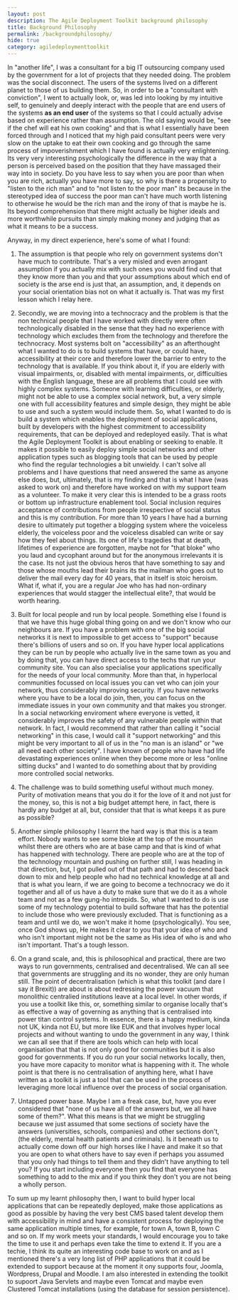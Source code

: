 ```yaml
---
layout: post
description: The Agile Deployment Toolkit background philosophy
title: Background Philosophy
permalink: /backgroundphilosophy/
hide: true
category: agiledeploymenttoolkit
---
```


In "another life", I was a consultant for a big IT outsourcing company used by the government for a lot of projects that they needed doing. The problem was the social disconnect. The users of the systems lived on a different planet to those of us building them. So, in order to be a "consultant with conviction", I went to actually look, or, was led into looking by my intuitive self, to genuinely and deeply interact with the people that are end users of the systems **as an end user** of the systems so that I could actually advise based on experience rather than assumption. The old saying would be, "see if the chef will eat his own cooking" and that is what I essentially have been forced through and I noticed that my high paid consultant peers were very slow on the uptake to eat their own cooking and go through the same process of impoverishment which I have found is actually very enlightening. Its very very interesting psychologically the difference in the way that a person is perceived based on the position that they have massaged their way into in society. Do you have less to say when you are poor than when you are rich, actually you have more to say, so why is there a propensity to "listen to the rich man" and to "not listen to the poor man" its because in the stereotyped idea of success the poor man can't have much worth listening to otherwise he would be the rich man and the irony of that is maybe he is. Its beyond comprehension that there might actually be higher ideals and more worthwhile pursuits than simply making money and judging that as what it means to be a success.  

Anyway, in my direct experience, here's some of what I found:

1. The assumption is that people who rely on government systems don't have much to contribute. That's a very misled and even arrogant assumption if you actually mix with such ones you would find out that they know more than you and that your assumptions about which end of society is the arse end is just that, an assumption, and, it depends on your social orientation bias not on what it actually is. That was my first lesson which I relay here. 

2. Secondly, we are moving into a technocracy and the problem is that the non technical people that I have worked with directly were often technologically disabled in the sense that they had no experience with technology which excludes them from the technology and therefore the technocracy. Most systems bolt on "accessibility" as an afterthought what I wanted to do is to build systems that have, or could have, accessibility at their core and therefore lower the barrier to entry to the technology that is available. If you think about it, if you are elderly with visual impairments, or, disabled with mental impairments, or, difficulties with the English language, these are all problems that I could see with highly complex systems. Someone with learning difficulties, or elderly, might not be able to use a complex social network, but, a very simple one with full accessibility features and simple design, they might be able to use and such a system would include them. So, what I wanted to do is build a system which enables the deployment of social applications, built by developers with the highest commitment to accessibility requirements, that can be deployed and redeployed easily. That is what the Agile Deployment Toolkit is about enabling or seeking to enable. It makes it possible to easily deploy simple social networks and other application types  such as blogging tools that can be used by people who find the regular technologies a bit unwieldy. I can't solve all problems and I have questions that need answered the same as anyone else does, but, ultimately, that is my finding and that is what I have (was asked to work on) and therefore have worked on with my support team as a volunteer. To make it very clear this is intended to be a grass roots or bottom up infrastructure enablement tool. Social inclusion requires acceptance of contributions from people irrespective of social status and this is my contribution. For more than 10 years I have had a burning desire to ultimately put together a blogging system where the voiceless elderly, the voiceless poor and  the voiceless disabled can write or say how they feel about things. Its one of life's tragedies that at death, lifetimes of experience are forgotten, maybe not for "that bloke" who you laud and cycophant around but for the anonymous irrelevants it is the case. Its not just the obvious heros that have something to say and those whose mouths lead their brains its the mailman who goes out to deliver the mail every day for 40 years, that in itself is stoic heroism. What if, what if, you are a regular Joe who has had non-ordinary experiences that would stagger the intellectual elite?, that would be worth hearing. 

3. Built for local people and run by local people. Something else I found is that we have this huge global thing going on and we don't know who our neighbours are. If you have a problem with one of the big social networks it is next to impossible to get access to "support" because there's billions of users and so on. If you have hyper local applications they can be run by people who actually live in the same town as you and by doing that, you can have direct access to the techs that run your community site. You can also specialise your applications specifically for the needs of your local community. More than that, in hyperlocal communities focussed on local issues you can vet who can join your network, thus considerably improving security. If you have networks where you have to be a local do join, then, you can focus on the immediate issues in your own community and that makes you stronger. In a social networking enviroment where everyone is vetted, it considerably improves the safety of any vulnerable people within that network. In fact, I would recommend that rather than calling it "social networking" in this case, I would call it "support networking" and this might be very important to all of us in the "no man is an island" or "we all need each other society". I have known of people who have had life devastating experiences online when they become more or less "online sitting ducks" and I wanted to do something about that by providing more controlled social networks. 

4. The challenge was to build something useful without much money. Purity of motivation means that you do it for the love of it and not just for the money, so, this is not a big budget attempt here, in fact, there is hardly any budget at all, but, consider that that is what keeps it as pure as possible?

5. Another simple philosophy I learnt the hard way is that this is a team effort. Nobody wants to see some bloke at the top of the mountain whilst there are others who are at base camp and that is kind of what has happened with technology. There are people who are at the top of the technology mountain and pushing on further still, I was heading in that direction, but, I got pulled out of that path and had to descend back down to mix and help people who had no technical knowledge at all and that is what you learn, if we are going to become a technocracy we do it together and all of us have a duty to make sure that we do it as a whole team and not as a few gung-ho intrepids. So, what I wanted to do is use some of my technology potential to build software that has the potential to include those who were previously excluded. That is functioning as a team and until we do, we won't make it home (psychologically). You see, once God shows up, He makes it clear to you that your idea of who and who isn't important might not be the same as His idea of who is and who isn't important. That's a tough lesson. 

6. On a grand scale, and, this is philosophical and practical, there are two ways to run governments, centralised and decentralised. We can all see that governments are struggling and its no wonder, they are only human still. The point of decentralisation (which is what this toolkit (and dare I say it Brexit)) are about is about redressing the power vacuum that monolithic centralied institutions leave at a local level. In other words, if you use a toolkit like this, or, something similar to organise locally that's as effective a way of governing as anything that is centralised into power titan control systems. In essence, there is a happy medium, kinda not UK, kinda not EU, but more like EUK and that involves hyper local projects and without wanting to undo the government in any way, I think we can all see that if there are tools which can help with local organisation that that is not only good for communities but it is also good for governments. If you do run your social networks locally, then, you have more capacity to monitor what is happening with it. The whole point is that there is no centralisation of anything here, what I have written as a toolkit is just a tool that can be used in the process of leveraging more local influence over the process of social organisation.  

7. Untapped power base. Maybe I am a freak case, but, have you ever considered that "none of us have all of the answers but, we all have some of them?". What this means is that we might be struggling because we just assumed that some sections of society have the answers (universities, schools, companies) and other sections don't, (the elderly, mental health patients and criminals). Is it beneath us to actually come down off our high horses like I have and make it so that you are open to what others have to say even if perhaps you assumed that you only had things to tell them and they didn't have anything to tell you? If you start including everyone then you find that everyone has something to add to the mix and if you think they don't you are not being a wholly person.

To sum up my learnt philosophy then, I want to build hyper local applications that can be repeatedly deployed, make those applications as good as possible by having the very best CMS based talent develop them with accessibility in mind and have a consistent process for deploying the same application multiple times, for example, for town A, town B, town C and so on. If my work meets your standards, I would encourage you to take the time to use it and perhaps even take the time to extend it. If you are a techie, I think its quite an interesting code base to work on and as I mentioned there's a very long list of PHP applications that it could be extended to support because at the moment it ony supports four, Joomla, Wordpress, Drupal and Moodle. I am also interested in extending the toolkit to supoort Java Servlets and maybe even Tomcat and maybe even Clustered Tomcat installations (using the database for session persistence). 
